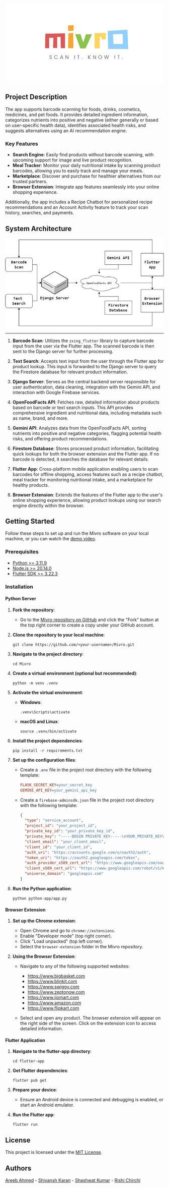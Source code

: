 <p align="center">
  <img src="browser-extension/assets/oth-icons/logo-transparent.png" alt="Project Logo">
</p>

## Project Description

The app supports barcode scanning for foods, drinks, cosmetics, medicines, and pet foods. It provides detailed ingredient information, categorizes nutrients into positive and negative (either generally or based on user-specific health data), identifies associated health risks, and suggests alternatives using an AI recommendation engine.

### Key Features

- **Search Engine**: Easily find products without barcode scanning, with upcoming support for image and live product recognition.
- **Meal Tracker**: Monitor your daily nutritional intake by scanning product barcodes, allowing you to easily track and manage your meals.
- **Marketplace**: Discover and purchase for healthier alternatives from our trusted partners.
- **Browser Extension**: Integrate app features seamlessly into your online shopping experience.

Additionally, the app includes a Recipe Chatbot for personalized recipe recommendations and an Account Activity feature to track your scan history, searches, and payments.

## System Architecture

<p align="center">
  <img src="browser-extension/assets/oth-icons/architecture.png" alt="System Architecture">
</p>

---

1. **Barcode Scan**: Utilizes the `zxing_flutter` library to capture barcode input from the user via the Flutter app. The scanned barcode is then sent to the Django server for further processing.

2. **Text Search**: Accepts text input from the user through the Flutter app for product lookup. This input is forwarded to the Django server to query the Firestore database for relevant product information.

3. **Django Server**: Serves as the central backend server responsible for user authentication, data cleaning, integration with the Gemini API, and interaction with Google Firebase services.

4. **OpenFoodFacts API**: Fetches raw, detailed information about products based on barcode or text search inputs. This API provides comprehensive ingredient and nutritional data, including metadata such as name, brand, and more.

5. **Gemini API**: Analyzes data from the OpenFoodFacts API, sorting nutrients into positive and negative categories, flagging potential health risks, and offering product recommendations.

6. **Firestore Database**: Stores processed product information, facilitating quick lookups for both the browser extension and the Flutter app. If no barcode is detected, it searches the database for relevant details.

7. **Flutter App**: Cross-platform mobile application enabling users to scan barcodes for offline shopping, access features such as a recipe chatbot, meal tracker for monitoring nutritional intake, and a marketplace for healthy products.

8. **Browser Extension**: Extends the features of the Flutter app to the user's online shopping experience, allowing product lookups using our search engine directly within the browser.

## Getting Started

Follow these steps to set up and run the Mivro software on your local machine, or you can watch the [demo video](https://youtube.com/watch?v=ToXUq-NSkUg).

### Prerequisites

- [Python >= 3.11.9](https://python.org/ftp/python/3.11.9/python-3.11.9-amd64.exe)
- [Node.js >= 20.14.0](https://nodejs.org/dist/v20.14.0/node-v20.14.0-x64.msi)
- [Flutter SDK >= 3.22.3](https://storage.googleapis.com/flutter_infra_release/releases/stable/windows/flutter_windows_3.22.3-stable.zip)

### Installation

#### Python Server

1. **Fork the repository**:
   - Go to the [Mivro repository on GitHub](https://github.com/SpaceTesla/Mivro) and click the "Fork" button at the top right corner to create a copy under your GitHub account.

2. **Clone the repository to your local machine**:
    ```shell
    git clone https://github.com/<your-username>/Mivro.git
    ```

3. **Navigate to the project directory**:
    ```shell
    cd Mivro
    ```

4. **Create a virtual environment (optional but recommended)**:
    ```shell
    python -m venv .venv
    ```

5. **Activate the virtual environment**:
    - **Windows**:
        ```shell
        .venv\Scripts\activate
        ```
    - **macOS and Linux**:
        ```shell
        source .venv/bin/activate
        ```

6. **Install the project dependencies**:
    ```shell
    pip install -r requirements.txt
    ```

7. **Set up the configuration files**:
   - Create a `.env` file in the project root directory with the following template:
     ```ini
     FLASK_SECRET_KEY=your_secret_key
     GEMINI_API_KEY=your_gemini_api_key
     ```

   - Create a `firebase-adminsdk.json` file in the project root directory with the following template:
     ```json
     {
       "type": "service_account",
       "project_id": "your_project_id",
       "private_key_id": "your_private_key_id",
       "private_key": "-----BEGIN PRIVATE KEY-----\nYOUR_PRIVATE_KEY\n-----END PRIVATE KEY-----\n",
       "client_email": "your_client_email",
       "client_id": "your_client_id",
       "auth_uri": "https://accounts.google.com/o/oauth2/auth",
       "token_uri": "https://oauth2.googleapis.com/token",
       "auth_provider_x509_cert_url": "https://www.googleapis.com/oauth2/v1/certs",
       "client_x509_cert_url": "https://www.googleapis.com/robot/v1/metadata/x509/your_client_email",
       "universe_domain": "googleapis.com"
     }
     ```

8. **Run the Python application**:
    ```shell
    python python-app/app.py
    ```

#### Browser Extension

1. **Set up the Chrome extension**:
    - Open Chrome and go to `chrome://extensions`.
    - Enable "Developer mode" (top right corner).
    - Click "Load unpacked" (top left corner).
    - Select the `browser-extension` folder in the Mivro repository.

2. **Using the Browser Extension**:
    - Navigate to any of the following supported websites:
      - https://www.bigbasket.com
      - https://www.blinkit.com
      - https://www.swiggy.com
      - https://www.zeptonow.com
      - https://www.jiomart.com
      - https://www.amazon.com
      - https://www.flipkart.com

    - Select and open any product. The browser extension will appear on the right side of the screen. Click on the extension icon to access detailed information.

#### Flutter Application

1. **Navigate to the flutter-app directory**:
    ```shell
    cd flutter-app
    ```

2. **Get Flutter dependencies**:
    ```shell
    flutter pub get
    ```

3. **Prepare your device**:
    - Ensure an Android device is connected and debugging is enabled, or start an Android emulator.

4. **Run the Flutter app**:
    ```shell
    flutter run
    ```

## License

This project is licensed under the [MIT License](https://github.com/SpaceTesla/Mivro/blob/main/LICENSE).

## Authors

[Areeb Ahmed](https://github.com/areebahmeddd) - [Shivansh Karan](https://github.com/SpaceTesla) - [Shashwat Kumar](https://github.com/shashwat6204) - [Rishi Chirchi](https://github.com/rishichirchi)
